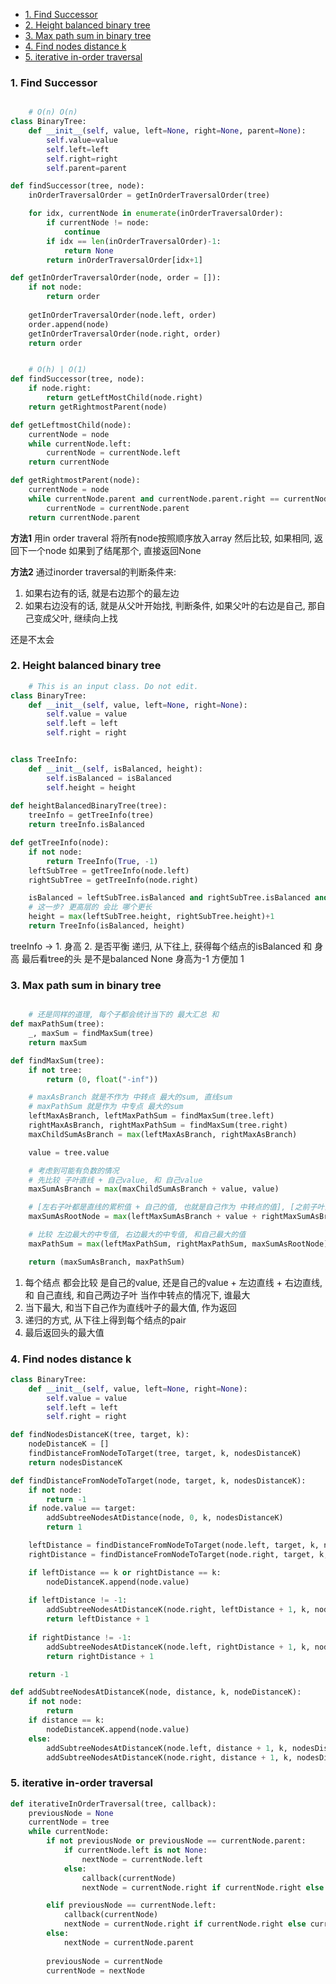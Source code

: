 - [1. Find Successor](#1-find-successor)
- [2. Height balanced binary tree](#2-height-balanced-binary-tree)
- [3. Max path sum in binary tree](#3-max-path-sum-in-binary-tree)
- [4. Find nodes distance k](#4-find-nodes-distance-k)
- [5. iterative in-order traversal](#5-iterative-in-order-traversal)

### 1. Find Successor

~~~python

    # O(n) O(n)
class BinaryTree:
    def __init__(self, value, left=None, right=None, parent=None):
        self.value=value
        self.left=left
        self.right=right
        self.parent=parent

def findSuccessor(tree, node):
    inOrderTraversalOrder = getInOrderTraversalOrder(tree)

    for idx, currentNode in enumerate(inOrderTraversalOrder):
        if currentNode != node:
            continue
        if idx == len(inOrderTraversalOrder)-1:
            return None
        return inOrderTraversalOrder[idx+1]

def getInOrderTraversalOrder(node, order = []):
    if not node:
        return order
    
    getInOrderTraversalOrder(node.left, order)
    order.append(node)
    getInOrderTraversalOrder(node.right, order)
    return order


    # O(h) | O(1)
def findSuccessor(tree, node):
    if node.right:
        return getLeftMostChild(node.right)
    return getRightmostParent(node)

def getLeftmostChild(node):
    currentNode = node
    while currentNode.left:
        currentNode = currentNode.left
    return currentNode

def getRightmostParent(node):
    currentNode = node
    while currentNode.parent and currentNode.parent.right == currentNode:
        currentNode = currentNode.parent
    return currentNode.parent
~~~

**方法1**
用in order traveral 将所有node按照顺序放入array
然后比较, 如果相同, 返回下一个node
如果到了结尾那个, 直接返回None

**方法2**
通过inorder traversal的判断条件来:
1. 如果右边有的话, 就是右边那个的最左边
2. 如果右边没有的话, 就是从父叶开始找, 判断条件, 如果父叶的右边是自己, 那自己变成父叶, 继续向上找

还是不太会

### 2. Height balanced binary tree

~~~python
    # This is an input class. Do not edit.
class BinaryTree:
    def __init__(self, value, left=None, right=None):
        self.value = value
        self.left = left
        self.right = right


class TreeInfo:
    def __init__(self, isBalanced, height):
        self.isBalanced = isBalanced
        self.height = height
        
def heightBalancedBinaryTree(tree):
    treeInfo = getTreeInfo(tree)
    return treeInfo.isBalanced

def getTreeInfo(node):
    if not node:
        return TreeInfo(True, -1)
    leftSubTree = getTreeInfo(node.left)
    rightSubTree = getTreeInfo(node.right)

    isBalanced = leftSubTree.isBalanced and rightSubTree.isBalanced and abs(leftSubTree.height - rightSubTree.height) <= 1
    # 这一步? 更高层的 会比 哪个更长
    height = max(leftSubTree.height, rightSubTree.height)+1
    return TreeInfo(isBalanced, height)
~~~

treeInfo -> 1. 身高 2. 是否平衡
递归, 从下往上, 获得每个结点的isBalanced 和 身高
最后看tree的头 是不是balanced
None 身高为-1 方便加 1


### 3. Max path sum in binary tree

~~~python

    # 还是同样的道理, 每个子都会统计当下的 最大汇总 和 
def maxPathSum(tree):
    _, maxSum = findMaxSum(tree)
    return maxSum

def findMaxSum(tree):
    if not tree:
        return (0, float("-inf"))

    # maxAsBranch 就是不作为 中转点 最大的sum, 直线sum
    # maxPathSum 就是作为 中专点 最大的sum
    leftMaxAsBranch, leftMaxPathSum = findMaxSum(tree.left)
    rightMaxAsBranch, rightMaxPathSum = findMaxSum(tree.right)
    maxChildSumAsBranch = max(leftMaxAsBranch, rightMaxAsBranch)

    value = tree.value

    # 考虑到可能有负数的情况
    # 先比较 子叶直线 + 自己value, 和 自己value
    maxSumAsBranch = max(maxChildSumAsBranch + value, value)

    # [左右子叶都是直线的累积值 + 自己的值, 也就是自己作为 中转点的值], [之前子叶直线最大的值+自己的值]
    maxSumAsRootNode = max(leftMaxSumAsBranch + value + rightMaxSumAsBranch, maxSumAsBranch)

    # 比较 左边最大的中专值, 右边最大的中专值, 和自己最大的值
    maxPathSum = max(leftMaxPathSum, rightMaxPathSum, maxSumAsRootNode)

    return (maxSumAsBranch, maxPathSum)
~~~

1. 每个结点 都会比较 是自己的value, 还是自己的value + 左边直线 + 右边直线, 和 自己直线, 和自己两边子叶 当作中转点的情况下, 谁最大
2. 当下最大, 和当下自己作为直线叶子的最大值, 作为返回
3. 递归的方式, 从下往上得到每个结点的pair
4. 最后返回头的最大值


### 4. Find nodes distance k

~~~python
class BinaryTree:
    def __init__(self, value, left=None, right=None):
        self.value = value
        self.left = left
        self.right = right

def findNodesDistanceK(tree, target, k):
    nodeDistanceK = []
    findDistanceFromNodeToTarget(tree, target, k, nodesDistanceK)
    return nodesDistanceK

def findDistanceFromNodeToTarget(node, target, k, nodesDistanceK):
    if not node:
        return -1
    if node.value == target:
        addSubtreeNodesAtDistance(node, 0, k, nodesDistanceK)
        return 1

    leftDistance = findDistanceFromNodeToTarget(node.left, target, k, nodeDistanceK)
    rightDistance = findDistanceFromNodeToTarget(node.right, target, k, nodesDistanceK)

    if leftDistance == k or rightDistance == k:
        nodeDistanceK.append(node.value)
    
    if leftDistance != -1:
        addSubtreeNodesAtDistanceK(node.right, leftDistance + 1, k, nodesDistanceK):
        return leftDistance + 1
    
    if rightDistance != -1:
        addSubtreeNodesAtDistanceK(node.left, rightDistance + 1, k, nodesDistanceK):
        return rightDistance + 1

    return -1

def addSubtreeNodesAtDistanceK(node, distance, k, nodeDistanceK):
    if not node:
        return
    if distance == k:
        nodeDistanceK.append(node.value)
    else:
        addSubtreeNodesAtDistanceK(node.left, distance + 1, k, nodesDistanceK)
        addSubtreeNodesAtDistanceK(node.right, distance + 1, k, nodesDistanceK)
~~~

### 5. iterative in-order traversal

~~~python
def iterativeInOrderTraversal(tree, callback):
    previousNode = None
    currentNode = tree
    while currentNode:
        if not previousNode or previousNode == currentNode.parent:
            if currentNode.left is not None:
                nextNode = currentNode.left
            else:
                callback(currentNode)
                nextNode = currentNode.right if currentNode.right else currentNode.parent

        elif previousNode == currentNode.left:
            callback(currentNode)
            nextNode = currentNode.right if currentNode.right else currentNode.parent
        else:
            nextNode = currentNode.parent
        
        previousNode = currentNode
        currentNode = nextNode
~~~